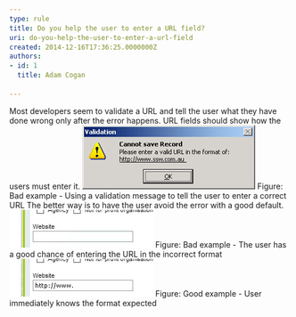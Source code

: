 ```yaml
---
type: rule
title: Do you help the user to enter a URL field?
uri: do-you-help-the-user-to-enter-a-url-field
created: 2014-12-16T17:36:25.0000000Z
authors:
- id: 1
  title: Adam Cogan

---
```


 
Most developers seem to validate a URL and tell the user what they have done wrong                     only after the error happens. URL fields should show how the users must enter it.
 ![Error message 'Cannot save record'](url-field-bad.jpg)                        Figure: Bad example - U​sing a validation message to tell the user to enter a correct<br>                        URL
The better way is to have the user avoid the error with a good default.
![image showing blank textfield](url-field-bad2.jpg)                        Figure: Bad example - The user has a good chance of entering the URL in the incorrect format​​​![image showing a textfield pre-populated with 'http://www.'](url-field-good.jpg)                        Figure: Good example - User immediately knows the format expected
